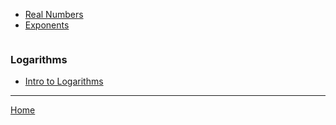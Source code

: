 <div>
  <!-- First list -->
  <ul style="display:inline-block; vertical-align:top; margin-right:2em;">
    <li><a href="./algebra/prerequisites/1_Real_Numbers.html">Real Numbers</a></li>
    <li><a href="./algebra/prerequisites/2_Exponents.html">Exponents</a></li>
  </ul>

  <!-- Second list -->
  <ul style="display:inline-block; vertical-align:top;">
    
  </ul>
</div>

### Logarithms

- [Intro to Logarithms](./logarithms/1_Intro_to_Logarithms.md)

---

[Home](./../README.md)